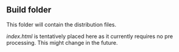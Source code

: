 ## Build folder
This folder will contain the distribution files.

_index.html_ is tentatively placed here as it currently requires no pre processing. This might
change in the future.